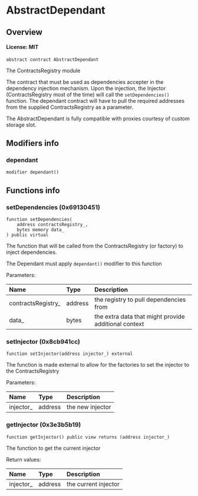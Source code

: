 # AbstractDependant

## Overview

#### License: MIT

```solidity
abstract contract AbstractDependant
```

The ContractsRegistry module

The contract that must be used as dependencies accepter in the dependency injection mechanism.
Upon the injection, the Injector (ContractsRegistry most of the time) will call the `setDependencies()` function.
The dependant contract will have to pull the required addresses from the supplied ContractsRegistry as a parameter.

The AbstractDependant is fully compatible with proxies courtesy of custom storage slot.
## Modifiers info

### dependant

```solidity
modifier dependant()
```


## Functions info

### setDependencies (0x69130451)

```solidity
function setDependencies(
    address contractsRegistry_,
    bytes memory data_
) public virtual
```

The function that will be called from the ContractsRegistry (or factory) to inject dependencies.

The Dependant must apply `dependant()` modifier to this function



Parameters:

| Name               | Type    | Description                                          |
| :----------------- | :------ | :--------------------------------------------------- |
| contractsRegistry_ | address | the registry to pull dependencies from               |
| data_              | bytes   | the extra data that might provide additional context |

### setInjector (0x8cb941cc)

```solidity
function setInjector(address injector_) external
```

The function is made external to allow for the factories to set the injector to the ContractsRegistry


Parameters:

| Name      | Type    | Description      |
| :-------- | :------ | :--------------- |
| injector_ | address | the new injector |

### getInjector (0x3e3b5b19)

```solidity
function getInjector() public view returns (address injector_)
```

The function to get the current injector


Return values:

| Name      | Type    | Description          |
| :-------- | :------ | :------------------- |
| injector_ | address | the current injector |

